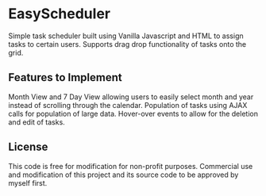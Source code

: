 # EasyScheduler
Simple task scheduler built using Vanilla Javascript and HTML to assign tasks to certain users. Supports drag drop functionality of tasks onto the grid. 
## Features to Implement
Month View and 7 Day View allowing users to easily select month and year instead of scrolling through the calendar.
Population of tasks using AJAX calls for population of large data.
Hover-over events to allow for the deletion and edit of tasks.
## License
This code is free for modification for non-profit purposes. Commercial use and modification of this project and its source code to be approved by myself first.
